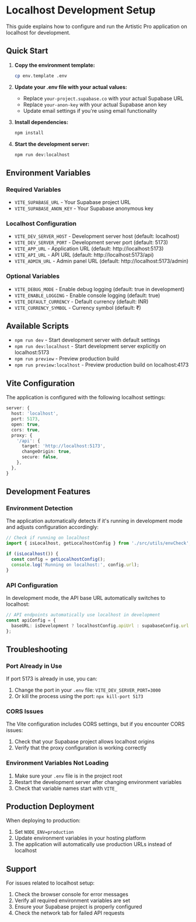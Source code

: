 # Localhost Development Setup

This guide explains how to configure and run the Artistic Pro application on localhost for development.

## Quick Start

1. **Copy the environment template:**
   ```bash
   cp env.template .env
   ```

2. **Update your .env file with your actual values:**
   - Replace `your-project.supabase.co` with your actual Supabase URL
   - Replace `your-anon-key` with your actual Supabase anon key
   - Update email settings if you're using email functionality

3. **Install dependencies:**
   ```bash
   npm install
   ```

4. **Start the development server:**
   ```bash
   npm run dev:localhost
   ```

## Environment Variables

### Required Variables
- `VITE_SUPABASE_URL` - Your Supabase project URL
- `VITE_SUPABASE_ANON_KEY` - Your Supabase anonymous key

### Localhost Configuration
- `VITE_DEV_SERVER_HOST` - Development server host (default: localhost)
- `VITE_DEV_SERVER_PORT` - Development server port (default: 5173)
- `VITE_APP_URL` - Application URL (default: http://localhost:5173)
- `VITE_API_URL` - API URL (default: http://localhost:5173/api)
- `VITE_ADMIN_URL` - Admin panel URL (default: http://localhost:5173/admin)

### Optional Variables
- `VITE_DEBUG_MODE` - Enable debug logging (default: true in development)
- `VITE_ENABLE_LOGGING` - Enable console logging (default: true)
- `VITE_DEFAULT_CURRENCY` - Default currency (default: INR)
- `VITE_CURRENCY_SYMBOL` - Currency symbol (default: ₹)

## Available Scripts

- `npm run dev` - Start development server with default settings
- `npm run dev:localhost` - Start development server explicitly on localhost:5173
- `npm run preview` - Preview production build
- `npm run preview:localhost` - Preview production build on localhost:4173

## Vite Configuration

The application is configured with the following localhost settings:

```typescript
server: {
  host: 'localhost',
  port: 5173,
  open: true,
  cors: true,
  proxy: {
    '/api': {
      target: 'http://localhost:5173',
      changeOrigin: true,
      secure: false,
    },
  },
}
```

## Development Features

### Environment Detection
The application automatically detects if it's running in development mode and adjusts configuration accordingly:

```typescript
// Check if running on localhost
import { isLocalhost, getLocalhostConfig } from './src/utils/envCheck';

if (isLocalhost()) {
  const config = getLocalhostConfig();
  console.log('Running on localhost:', config.url);
}
```

### API Configuration
In development mode, the API base URL automatically switches to localhost:

```typescript
// API endpoints automatically use localhost in development
const apiConfig = {
  baseURL: isDevelopment ? localhostConfig.apiUrl : supabaseConfig.url
};
```

## Troubleshooting

### Port Already in Use
If port 5173 is already in use, you can:
1. Change the port in your `.env` file: `VITE_DEV_SERVER_PORT=3000`
2. Or kill the process using the port: `npx kill-port 5173`

### CORS Issues
The Vite configuration includes CORS settings, but if you encounter CORS issues:
1. Check that your Supabase project allows localhost origins
2. Verify that the proxy configuration is working correctly

### Environment Variables Not Loading
1. Make sure your `.env` file is in the project root
2. Restart the development server after changing environment variables
3. Check that variable names start with `VITE_`

## Production Deployment

When deploying to production:
1. Set `NODE_ENV=production`
2. Update environment variables in your hosting platform
3. The application will automatically use production URLs instead of localhost

## Support

For issues related to localhost setup:
1. Check the browser console for error messages
2. Verify all required environment variables are set
3. Ensure your Supabase project is properly configured
4. Check the network tab for failed API requests
